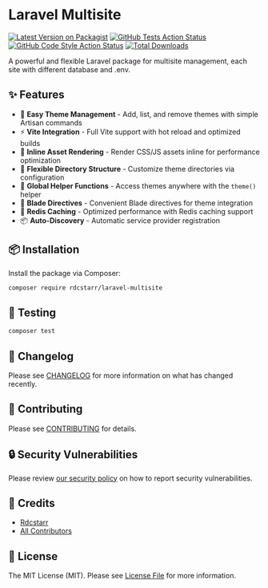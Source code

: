 # Laravel Multisite

[![Latest Version on Packagist](https://img.shields.io/packagist/v/rdcstarr/laravel-multisite.svg?style=flat-square)](https://packagist.org/packages/rdcstarr/laravel-multisite)
[![GitHub Tests Action Status](https://img.shields.io/github/actions/workflow/status/rdcstarr/laravel-multisite/run-tests.yml?branch=main&label=tests&style=flat-square)](https://github.com/rdcstarr/laravel-multisite/actions?query=workflow%3Arun-tests+branch%3Amain)
[![GitHub Code Style Action Status](https://img.shields.io/github/actions/workflow/status/rdcstarr/laravel-multisite/fix-php-code-style-issues.yml?branch=main&label=code%20style&style=flat-square)](https://github.com/rdcstarr/laravel-multisite/actions?query=workflow%3A"Fix+PHP+code+style+issues"+branch%3Amain)
[![Total Downloads](https://img.shields.io/packagist/dt/rdcstarr/laravel-multisite.svg?style=flat-square)](https://packagist.org/packages/rdcstarr/laravel-multisite)

A powerful and flexible Laravel package for multisite management, each site with different database and .env.

## ✨ Features

- 🎨 **Easy Theme Management** - Add, list, and remove themes with simple Artisan commands
- ⚡ **Vite Integration** - Full Vite support with hot reload and optimized builds
- 🔄 **Inline Asset Rendering** - Render CSS/JS assets inline for performance optimization
- 📁 **Flexible Directory Structure** - Customize theme directories via configuration
- 🎯 **Global Helper Functions** - Access themes anywhere with the `theme()` helper
- 🧩 **Blade Directives** - Convenient Blade directives for theme integration
- 🚀 **Redis Caching** - Optimized performance with Redis caching support
- 📦 **Auto-Discovery** - Automatic service provider registration

## 📦 Installation

Install the package via Composer:

```bash
composer require rdcstarr/laravel-multisite
```

## 🧪 Testing

```bash
composer test
```

## 🔄 Changelog

Please see [CHANGELOG](CHANGELOG.md) for more information on what has changed recently.

## 🤝 Contributing

Please see [CONTRIBUTING](CONTRIBUTING.md) for details.

## 🔒 Security Vulnerabilities

Please review [our security policy](../../security/policy) on how to report security vulnerabilities.

## 👥 Credits

- [Rdcstarr](https://github.com/rdcstarr)
- [All Contributors](../../contributors)

## 📄 License

The MIT License (MIT). Please see [License File](LICENSE.md) for more information.
